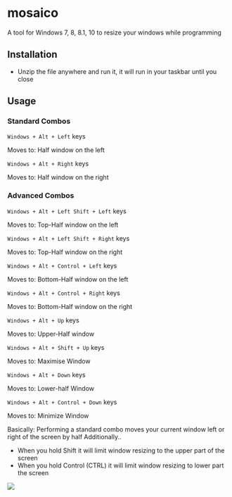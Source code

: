 # mosaico
A tool for Windows 7, 8, 8.1, 10 to resize your windows while programming

## Installation
- Unzip the file anywhere and run it, it will run in your taskbar until you close

## Usage

### Standard Combos

`Windows + Alt + Left` keys

Moves to: Half window on the left

`Windows + Alt + Right` keys

Moves to: Half window on the right


### Advanced Combos

`Windows + Alt + Left Shift + Left` keys

Moves to: Top-Half window on the left

`Windows + Alt + Left Shift + Right` keys

Moves to: Top-Half window on the right

`Windows + Alt + Control + Left` keys

Moves to: Bottom-Half window on the left

`Windows + Alt + Control + Right` keys

Moves to: Bottom-Half window on the right

`Windows + Alt + Up` keys

Moves to: Upper-Half window

`Windows + Alt + Shift + Up` keys

Moves to: Maximise Window

`Windows + Alt + Down` keys

Moves to: Lower-half Window

`Windows + Alt + Control + Down` keys

Moves to: Minimize Window

Basically:
Performing a standard combo moves your current window left or right of the screen by half
Additionally..

- When you hold Shift it will limit  window resizing to the upper part of the screen
- When you hold Control (CTRL) it will limit window resizing to lower part the screen

![](http://i.imgur.com/mw4JRbV.png)
